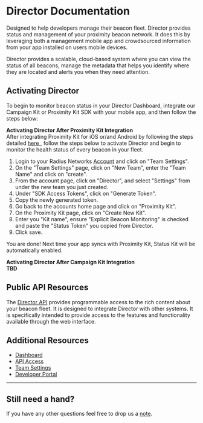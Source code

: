 # Director Documentation

Designed to help developers manage their beacon fleet. Director provides status
and management of your proximity beacon network. It does this by leveraging
both a management mobile app and crowdsourced information from your app
installed on users mobile devices.

Director provides a scalable, cloud-based system where you can view the status
of all beacons, manage the metadata that helps you identify where they are
located and alerts you when they need attention.

<h2> Activating Director </h1>
To begin to monitor beacon status in your Director Dashboard, integrate our Campaign Kit or Proximity Kit SDK with your mobile app, and then follow the steps below:

<b> Activating Director After Proximity Kit Integration </b>
<br>
After integrating Proximity Kit for iOS or/and Android by following the steps detailed <a href= "https://proximitykit.radiusnetworks.com/docs/overview"> here </a>, follow the steps below to activate Director and begin to monitor the health status of every beacon in your fleet.

1. Login to your Radius Networks <a href="https://account.radiusnetworks.com"> Account</a> and click on "Team Settings".
2. On the "Team Settings" page, click on "New Team", enter the "Team Name" and click on "create".
3. From the account page, click on "Director", and select "Settings" from under the new team you just created.
4. Under "SDK Access Tokens", click on "Generate Token".
5. Copy the newly generated token.
6. Go back to the accounts home page and click on "Proximity Kit".
7. On the Proximity Kit page, click on "Create New Kit".
8. Enter you "Kit name", ensure "Explicit Beacon Monitoring" is checked and paste the "Status Token" you copied from Director.
9. Click save.

You are done! Next time your app syncs with Proximity Kit, Status Kit will be automatically enabled.

<b> Activating Director After Campaign Kit Integration </b> <br>
<strong> TBD </strong>

## Public API Resources

The [Director API](api) provides programmable access to the rich content
about your beacon fleet. It is designed to integrate Director with other
systems. It is specifically intended to provide access to the features and
functionality available through the web interface.

## Additional Resources

- [Dashboard](https://director.radiusnetworks.com/teams)
- [API Access](https://account.radiusnetworks.com/personal_tokens)
- [Team Settings](https://account.radiusnetworks.com/teams)
- [Developer Portal](http://developer.radiusnetworks.com)

---

## Still need a hand?

If you have any other questions feel free to drop us a [note](mailto:support@radiusnetworks.com).
